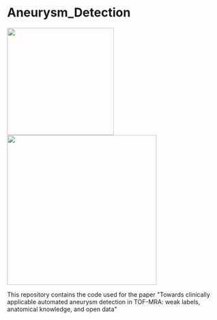 # Aneurysm_Detection
<p float="middle">
  <img src="https://github.com/connectomicslab/Aneurysm_Detection/blob/main/aneurysm_detection.png" width="250" />
  <img src="https://github.com/connectomicslab/Aneurysm_Detection/blob/main/weak_label_4_view.png" width="350" /> 
</p>


This repository contains the code used for the paper "Towards clinically applicable automated aneurysm detection in TOF-MRA: weak labels, anatomical knowledge, and open data"

